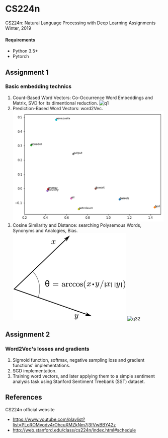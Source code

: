 # CS224n
CS224n: Natural Language Processing with Deep Learning Assignments Winter, 2019

#### Requirements
* Python 3.5+
* Pytorch


## Assignment 1 
### Basic embedding technics

1. Count-Based Word Vectors: Co-Occurrence Word Embeddings and Matrix, SVD for its dimentional reduction.
![q1](images/co-occurence)
2. Prediction-Based Word Vectors: word2Vec.
![q2](images/word2vec)
3. Cosine Similarity and Distance: searching Polysemous Words, Synonyms and Analogies, Bias.  
![q31](images/similarity.png)
![q32](images/analogies)

## Assignment 2
### Word2Vec's losses and gradients

1. Sigmoid function, softmax, negative sampling loss and gradient functions' implementations.
2. SGD implementation.
3. Training word vectors, and later applying them to a simple sentiment analysis task using Stanford Sentiment Treebank (SST) dataset. 
## References

CS224n official website
* https://www.youtube.com/playlist?list=PLoROMvodv4rOhcuXMZkNm7j3fVwBBY42z
* http://web.stanford.edu/class/cs224n/index.html#schedule
